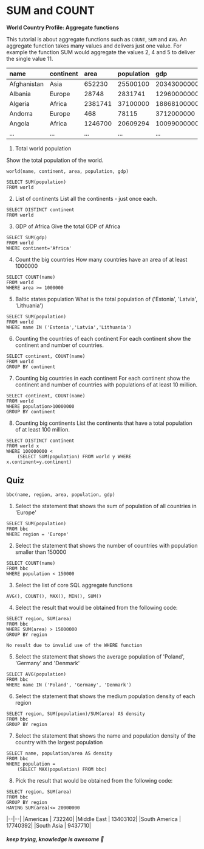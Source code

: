 # SUM and COUNT

**World Country Profile: Aggregate functions**

This tutorial is about aggregate functions such as `COUNT`, `SUM` and `AVG`. An aggregate function takes many values and delivers just one value. For example the function SUM would aggregate the values 2, 4 and 5 to deliver the single value 11.

|name | continent | area | population | gdp |
|:--|:--|:--|:--|:--|
|Afghanistan | Asia | 652230 | 25500100 | 20343000000 |
|Albania | Europe | 28748 | 2831741 | 12960000000 |
|Algeria | Africa | 2381741 | 37100000 | 188681000000 |
|Andorra | Europe | 468 | 78115 | 3712000000 |
|Angola | Africa | 1246700 | 20609294 | 100990000000 |
|...|...|...|...|...|

1. Total world population

Show the total population of the world.

```
world(name, continent, area, population, gdp)
```

```
SELECT SUM(population)
FROM world
```


2. List of continents
List all the continents - just once each.

```
SELECT DISTINCT continent 
FROM world
```

3. GDP of Africa
Give the total GDP of Africa

```
SELECT SUM(gdp) 
FROM world 
WHERE continent='Africa'
```

4. Count the big countries
How many countries have an area of at least 1000000

```
SELECT COUNT(name) 
FROM world
WHERE area >= 1000000
```

5. Baltic states population
What is the total population of ('Estonia', 'Latvia', 'Lithuania')

```
SELECT SUM(population) 
FROM world 
WHERE name IN ('Estonia','Latvia','Lithuania')
```


6. Counting the countries of each continent
For each continent show the continent and number of countries.

```
SELECT continent, COUNT(name) 
FROM world 
GROUP BY continent
```

7. Counting big countries in each continent
For each continent show the continent and number of countries with populations of at least 10 million.

```
SELECT continent, COUNT(name) 
FROM world 
WHERE population>10000000 
GROUP BY continent
```

8. Counting big continents
List the continents that have a total population of at least 100 million.

```
SELECT DISTINCT continent 
FROM world x 
WHERE 100000000 <
    (SELECT SUM(population) FROM world y WHERE x.continent=y.continent)
```

## Quiz

```
bbc(name, region, area, population, gdp)
```

1. Select the statement that shows the sum of population of all countries in 'Europe'

```
SELECT SUM(population) 
FROM bbc 
WHERE region = 'Europe'
```

2. Select the statement that shows the number of countries with population smaller than 150000

```
SELECT COUNT(name) 
FROM bbc 
WHERE population < 150000
```

3. Select the list of core SQL aggregate functions

```
AVG(), COUNT(), MAX(), MIN(), SUM()
```

4. Select the result that would be obtained from the following code:

```
SELECT region, SUM(area)
FROM bbc 
WHERE SUM(area) > 15000000 
GROUP BY region
```

```
No result due to invalid use of the WHERE function
```

5. Select the statement that shows the average population of 'Poland', 'Germany' and 'Denmark'

```
SELECT AVG(population) 
FROM bbc 
WHERE name IN ('Poland', 'Germany', 'Denmark')
```

6. Select the statement that shows the medium population density of each region

```
SELECT region, SUM(population)/SUM(area) AS density 
FROM bbc 
GROUP BY region
```

7. Select the statement that shows the name and population density of the country with the largest population

```
SELECT name, population/area AS density 
FROM bbc 
WHERE population = 
    (SELECT MAX(population) FROM bbc)
```

8. Pick the result that would be obtained from the following code:

```
SELECT region, SUM(area) 
FROM bbc 
GROUP BY region 
HAVING SUM(area)<= 20000000
```

|--|--|
|Americas | 732240|
|Middle East | 13403102|
|South America | 17740392|
|South Asia | 9437710|

##### *keep trying, knowledge is awesome*  :facepunch:
